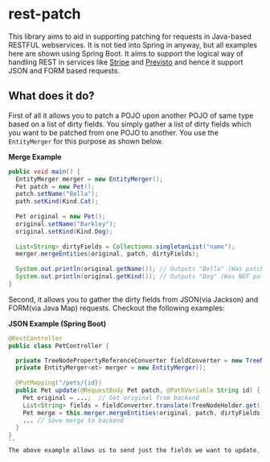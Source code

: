 # rest-patch

This library aims to aid in supporting patching for requests in Java-based RESTFUL webservices. It is not tied into Spring in anyway, but all examples here are shown using Spring Boot. It aims to support the logical way of handling REST in services like [Stripe](https://stripe.com) and [Previsto](https://previsto.com) and hence it support JSON and FORM based requests.

## What does it do?
First of all it allows you to patch a POJO upon another POJO of same type based on a list of dirty fields. You simply gather a list of dirty fields which you want to be patched from one POJO to another. You use the `EntityMerger` for this purpose as shown below.

__Merge Example__
```Java
public void main() {
  EntityMerger merger = new EntityMerger();
  Pet patch = new Pet();
  patch.setName("Bella");
  path.setKind(Kind.Cat);
  
  Pet original = new Pet();
  original.setName("Barkley");
  original.setKind(Kind.Dog);
  
  List<String> dirtyFields = Collections.singletonList("name");
  merger.mergeEntities(original, patch, dirtyFields);
  
  System.out.println(original.getName()); // Outputs "Bella" (Was patched)
  System.out.println(original.getKind()); // Outputs "Dog" (Was NOT patched)  
}
```

Second, it allows you to gather the dirty fields from JSON(via Jackson) and FORM(via Java Map) requests. Checkout the following examples:

__JSON Example (Spring Boot)__
```Java
@RestController
public class PetController {

  private TreeNodePropertyReferenceConverter fieldConverter = new TreeNodePropertyReferenceConverter();
  private EntityMerger<et> merger = new EntityMerger();
    
  @PutMapping("/pets/{id})
  public Pet update(@RequestBody Pet patch, @PathVariable String id) {
    Pet original = ...;  // Get original from backend
    List<String> fields = fieldConverter.translate(TreeNodeHolder.get());
    Pet merge = this.merger.mergeEntities(original, patch, dirtyFields);
    ... // Save merge to backend
  } 
}
``
The above example allows us to send just the fields we want to update, fx. `{"name": "Bessie"}`, without overwriting other fields.
